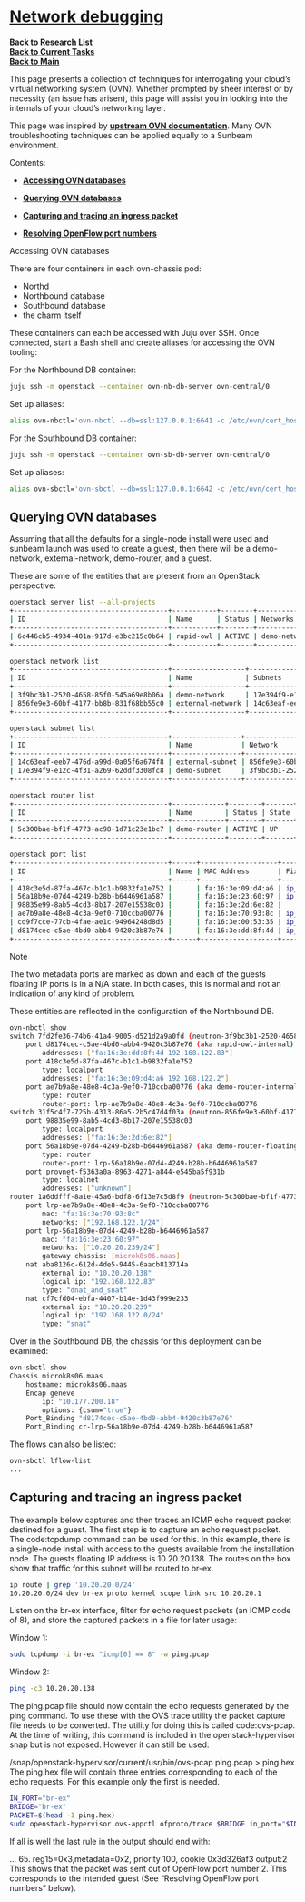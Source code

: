 # **[Network debugging](https://canonical-openstack.readthedocs-hosted.com/en/latest/reference/network-debugging/)**

**[Back to Research List](../../../../../research_list.md)**\
**[Back to Current Tasks](../../../../../../a_status/current_tasks.md)**\
**[Back to Main](../../../../../../README.md)**

This page presents a collection of techniques for interrogating your cloud’s virtual networking system (OVN). Whether prompted by sheer interest or by necessity (an issue has arisen), this page will assist you in looking into the internals of your cloud’s networking layer.

This page was inspired by **[upstream OVN documentation](https://docs.ovn.org/en/latest/tutorials/ovn-openstack.html)**. Many OVN troubleshooting techniques can be applied equally to a Sunbeam environment.

Contents:

- **[Accessing OVN databases](https://canonical-openstack.readthedocs-hosted.com/en/latest/reference/network-debugging/#heading--accessing-ovn-databases)**

- **[Querying OVN databases](https://canonical-openstack.readthedocs-hosted.com/en/latest/reference/network-debugging/#heading--accessing-ovn-databases)**

- **[Capturing and tracing an ingress packet](https://canonical-openstack.readthedocs-hosted.com/en/latest/reference/network-debugging/#heading--capturing-and-tracing-an-ingress-packet)**
- **[Resolving OpenFlow port numbers](https://canonical-openstack.readthedocs-hosted.com/en/latest/reference/network-debugging/#heading--resolving-openflow-port-numbers)**

Accessing OVN databases

There are four containers in each ovn-chassis pod:

- Northd
- Northbound database
- Southbound database
- the charm itself

These containers can each be accessed with Juju over SSH. Once connected, start a Bash shell and create aliases for accessing the OVN tooling:

For the Northbound DB container:

```bash
juju ssh -m openstack --container ovn-nb-db-server ovn-central/0
```

Set up aliases:

```bash
alias ovn-nbctl='ovn-nbctl --db=ssl:127.0.0.1:6641 -c /etc/ovn/cert_host -p /etc/ovn/key_host -C /etc/ovn/ovn-central.crt'
```

For the Southbound DB container:

```bash
juju ssh -m openstack --container ovn-sb-db-server ovn-central/0
```

Set up aliases:

```bash
alias ovn-sbctl='ovn-sbctl --db=ssl:127.0.0.1:6642 -c /etc/ovn/cert_host -p /etc/ovn/key_host -C /etc/ovn/ovn-central.crt'
```

## Querying OVN databases

Assuming that all the defaults for a single-node install were used and sunbeam launch was used to create a guest, then there will be a demo-network, external-network, demo-router, and a guest.

These are some of the entities that are present from an OpenStack perspective:

```bash
openstack server list --all-projects
+--------------------------------------+-----------+--------+-------------------------------------------+--------+---------+
| ID                                   | Name      | Status | Networks                                  | Image  | Flavor  |
+--------------------------------------+-----------+--------+-------------------------------------------+--------+---------+
| 6c446cb5-4934-401a-917d-e3bc215c0b64 | rapid-owl | ACTIVE | demo-network=10.20.20.138, 192.168.122.83 | ubuntu | m1.tiny |
+--------------------------------------+-----------+--------+-------------------------------------------+--------+---------+

openstack network list
+--------------------------------------+------------------+--------------------------------------+
| ID                                   | Name             | Subnets                              |
+--------------------------------------+------------------+--------------------------------------+
| 3f9bc3b1-2520-4658-85f0-545a69e8b06a | demo-network     | 17e394f9-e12c-4f31-a269-62ddf3308fc8 |
| 856fe9e3-60bf-4177-bb8b-831f68bb55c0 | external-network | 14c63eaf-eeb7-476d-a99d-0a05f6a674f8 |
+--------------------------------------+------------------+--------------------------------------+

openstack subnet list
+--------------------------------------+-----------------+--------------------------------------+------------------+
| ID                                   | Name            | Network                              | Subnet           |
+--------------------------------------+-----------------+--------------------------------------+------------------+
| 14c63eaf-eeb7-476d-a99d-0a05f6a674f8 | external-subnet | 856fe9e3-60bf-4177-bb8b-831f68bb55c0 | 10.20.20.0/24    |
| 17e394f9-e12c-4f31-a269-62ddf3308fc8 | demo-subnet     | 3f9bc3b1-2520-4658-85f0-545a69e8b06a | 192.168.122.0/24 |
+--------------------------------------+-----------------+--------------------------------------+------------------+

openstack router list
+--------------------------------------+-------------+--------+-------+----------------------------------+
| ID                                   | Name        | Status | State | Project                          |
+--------------------------------------+-------------+--------+-------+----------------------------------+
| 5c300bae-bf1f-4773-ac98-1d71c23e1bc7 | demo-router | ACTIVE | UP    | b8c896d15bb247448edd2d97f7d99f1f |
+--------------------------------------+-------------+--------+-------+----------------------------------+

openstack port list
+--------------------------------------+------+-------------------+-------------------------------------------------------------------------------+--------+
| ID                                   | Name | MAC Address       | Fixed IP Addresses                                                            | Status |
+--------------------------------------+------+-------------------+-------------------------------------------------------------------------------+--------+
| 418c3e5d-87fa-467c-b1c1-b9832fa1e752 |      | fa:16:3e:09:d4:a6 | ip_address='192.168.122.2', subnet_id='17e394f9-e12c-4f31-a269-62ddf3308fc8'  | DOWN   |
| 56a18b9e-07d4-4249-b28b-b6446961a587 |      | fa:16:3e:23:60:97 | ip_address='10.20.20.239', subnet_id='14c63eaf-eeb7-476d-a99d-0a05f6a674f8'   | ACTIVE |
| 98835e99-8ab5-4cd3-8b17-207e15538c03 |      | fa:16:3e:2d:6e:82 |                                                                               | DOWN   |
| ae7b9a8e-48e8-4c3a-9ef0-710ccba00776 |      | fa:16:3e:70:93:8c | ip_address='192.168.122.1', subnet_id='17e394f9-e12c-4f31-a269-62ddf3308fc8'  | ACTIVE |
| cd9f7cce-77cb-4fae-ae1c-94964248d8d5 |      | fa:16:3e:00:53:35 | ip_address='10.20.20.138', subnet_id='14c63eaf-eeb7-476d-a99d-0a05f6a674f8'   | N/A    |
| d8174cec-c5ae-4bd0-abb4-9420c3b87e76 |      | fa:16:3e:dd:8f:4d | ip_address='192.168.122.83', subnet_id='17e394f9-e12c-4f31-a269-62ddf3308fc8' | ACTIVE |
+--------------------------------------+------+-------------------+-------------------------------------------------------------------------------+--------+
```

Note

The two metadata ports are marked as down and each of the guests floating IP ports is in a N/A state. In both cases, this is normal and not an indication of any kind of problem.

These entities are reflected in the configuration of the Northbound DB.

```bash
ovn-nbctl show
switch 7fd2fe36-74b6-41a4-9005-d521d2a9a0fd (neutron-3f9bc3b1-2520-4658-85f0-545a69e8b06a) (aka demo-network)
    port d8174cec-c5ae-4bd0-abb4-9420c3b87e76 (aka rapid-owl-internal)
        addresses: ["fa:16:3e:dd:8f:4d 192.168.122.83"]
    port 418c3e5d-87fa-467c-b1c1-b9832fa1e752
        type: localport
        addresses: ["fa:16:3e:09:d4:a6 192.168.122.2"]
    port ae7b9a8e-48e8-4c3a-9ef0-710ccba00776 (aka demo-router-internal)
        type: router
        router-port: lrp-ae7b9a8e-48e8-4c3a-9ef0-710ccba00776
switch 31f5c4f7-725b-4313-86a5-2b5c47d4f03a (neutron-856fe9e3-60bf-4177-bb8b-831f68bb55c0) (aka external-network)
    port 98835e99-8ab5-4cd3-8b17-207e15538c03
        type: localport
        addresses: ["fa:16:3e:2d:6e:82"]
    port 56a18b9e-07d4-4249-b28b-b6446961a587 (aka demo-router-floating)
        type: router
        router-port: lrp-56a18b9e-07d4-4249-b28b-b6446961a587
    port provnet-f5363a0a-8963-4271-a844-e545ba5f931b
        type: localnet
        addresses: ["unknown"]
router 1a6ddfff-8a1e-45a6-bdf8-6f13e7c5d8f9 (neutron-5c300bae-bf1f-4773-ac98-1d71c23e1bc7) (aka demo-router)
    port lrp-ae7b9a8e-48e8-4c3a-9ef0-710ccba00776
        mac: "fa:16:3e:70:93:8c"
        networks: ["192.168.122.1/24"]
    port lrp-56a18b9e-07d4-4249-b28b-b6446961a587
        mac: "fa:16:3e:23:60:97"
        networks: ["10.20.20.239/24"]
        gateway chassis: [microk8s06.maas]
    nat aba8126c-612d-4de5-9445-6aacb813714a
        external ip: "10.20.20.138"
        logical ip: "192.168.122.83"
        type: "dnat_and_snat"
    nat cf7cfd04-ebfa-4407-b14e-1d43f999e233
        external ip: "10.20.20.239"
        logical ip: "192.168.122.0/24"
        type: "snat"
```

Over in the Southbound DB, the chassis for this deployment can be examined:

```bash
ovn-sbctl show
Chassis microk8s06.maas
    hostname: microk8s06.maas
    Encap geneve
        ip: "10.177.200.18"
        options: {csum="true"}
    Port_Binding "d8174cec-c5ae-4bd0-abb4-9420c3b87e76"
    Port_Binding cr-lrp-56a18b9e-07d4-4249-b28b-b6446961a587
```

The flows can also be listed:

```bash
ovn-sbctl lflow-list
...
```

## Capturing and tracing an ingress packet

The example below captures and then traces an ICMP echo request packet destined for a guest. The first step is to capture an echo request packet. The code:tcpdump command can be used for this. In this example, there is a single-node install with access to the guests available from the installation node. The guests floating IP address is 10.20.20.138. The routes on the box show that traffic for this subnet will be routed to br-ex.

```bash
ip route | grep '10.20.20.0/24'
10.20.20.0/24 dev br-ex proto kernel scope link src 10.20.20.1
```

Listen on the br-ex interface, filter for echo request packets (an ICMP code of 8), and store the captured packets in a file for later usage:

Window 1:

```bash
sudo tcpdump -i br-ex "icmp[0] == 8" -w ping.pcap
```

Window 2:

```bash
ping -c3 10.20.20.138
```

The ping.pcap file should now contain the echo requests generated by the ping command. To use these with the OVS trace utility the packet capture file needs to be converted. The utility for doing this is called code:ovs-pcap. At the time of writing, this command is included in the openstack-hypervisor snap but is not exposed. However it can still be used:

/snap/openstack-hypervisor/current/usr/bin/ovs-pcap ping.pcap > ping.hex
The ping.hex file will contain three entries corresponding to each of the echo requests. For this example only the first is needed.

```bash
IN_PORT="br-ex"
BRIDGE="br-ex"
PACKET=$(head -1 ping.hex)
sudo openstack-hypervisor.ovs-appctl ofproto/trace $BRIDGE in_port="$IN_PORT" $PACKET
```

If all is well the last rule in the output should end with:

...
65. reg15=0x3,metadata=0x2, priority 100, cookie 0x3d326af3
    output:2
This shows that the packet was sent out of OpenFlow port number 2. This corresponds to the intended guest (See “Resolving OpenFlow port numbers” below).
